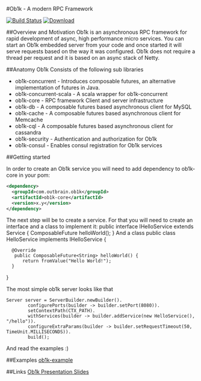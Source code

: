 #Ob1k - A modern RPC Framework

[![Build Status](https://travis-ci.org/outbrain/ob1k.svg?branch=master)](https://travis-ci.org/outbrain/ob1k)
[![Download](https://api.bintray.com/packages/harel-eran/Ob1k/com.outbrain.swinfra/images/download.svg)](https://bintray.com/harel-eran/Ob1k/com.outbrain.swinfra/_latestVersion)

##Overview and Motivation 
Ob1k is an asynchronous RPC framework for rapid development of async, high performance micro services. 
You can start an Ob1k embedded server from your code and once started it will serve requests based on the way it was configured. 
Ob1k does not require a thread per request and it is based on an async stack of Netty.     

##Anatomy 
Ob1k Consists of the following sub libraries
 * ob1k-concurrent - Introduces composable futures, an alternative implementation of futures in Java.   
 * ob1k-concurrent-scala - A scala wrapper for ob1k-concurrent 
 * ob1k-core  - RPC framework Client and server infrastructure 
 * ob1k-db    - A composable futures based asynchronous client for MySQL
 * ob1k-cache - A composable futures based asynchronous client for Memcache 
 * ob1k-cql   - A composable futures based asynchronous client for cassandra
 * ob1k-security - Authentication and authorization for Ob1k 
 * ob1k-consul   - Enables consul registration  for Ob1k services 


##Getting started 

In order to create an Ob1k service you will need to add dependency to ob1k-core in your pom:

```xml
<dependency>
  <groupId>com.outbrain.ob1k</groupId>
  <artifactId>ob1k-core</artifactId>
  <version>x.y</version>
</dependency>
```

The next step will be to create a service. For that you will need to create an interface and a class to implement it:
    public interface IHelloService extends Service {
       ComposableFuture<String> helloWorld();
    }
And a class 
  public class HelloService implements IHelloService {

      @Override
       public ComposableFuture<String> helloWorld() {
          return fromValue("Hello World!");
      }
  }
 
The most simple ob1k server looks like that 

    Server server = ServerBuilder.newBuilder().
            configurePorts(builder -> builder.setPort(8080)).
            setContextPath(CTX_PATH).
            withServices(builder -> builder.addService(new HelloService(), "/hello")).
            configureExtraParams(builder -> builder.setRequestTimeout(50, TimeUnit.MILLISECONDS)).
            build();

And read the examples :)

##Examples
[ob1k-example](https://github.com/outbrain/ob1k/tree/master/ob1k-example/src/main/java/com/outbrain/ob1k/example/)

##Links
[Ob1k Presentation Slides](http://www.slideshare.net/eranharel/ob1k-presentation-at-javail)
